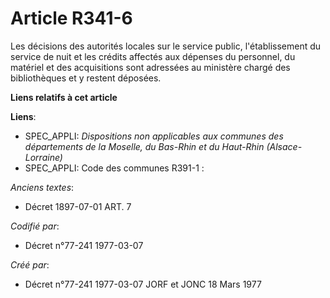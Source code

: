 # Article R341-6

Les décisions des autorités locales sur le service public, l'établissement du service de nuit et les crédits affectés aux
dépenses du personnel, du matériel et des acquisitions sont adressées au ministère chargé des bibliothèques et y restent
déposées.

**Liens relatifs à cet article**

**Liens**:

  - SPEC_APPLI: *Dispositions non applicables aux communes des départements de la Moselle, du Bas-Rhin et du Haut-Rhin (Alsace-Lorraine)*
  - SPEC_APPLI: Code des communes R391-1 :

_Anciens textes_:

  - Décret  1897-07-01 ART. 7

_Codifié par_:

  - Décret n°77-241 1977-03-07

_Créé par_:

  - Décret n°77-241 1977-03-07 JORF et JONC 18 Mars 1977
